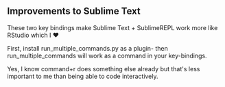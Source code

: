 ## Improvements to Sublime Text

These two key bindings make Sublime Text + SublimeREPL work more like RStudio which I :heart:

First, install run_multiple_commands.py as a plugin- then run_multiple_commands will work as a command in your key-bindings.

Yes, I know command+r does something else already but that's less important to me than being able to code interactively.
